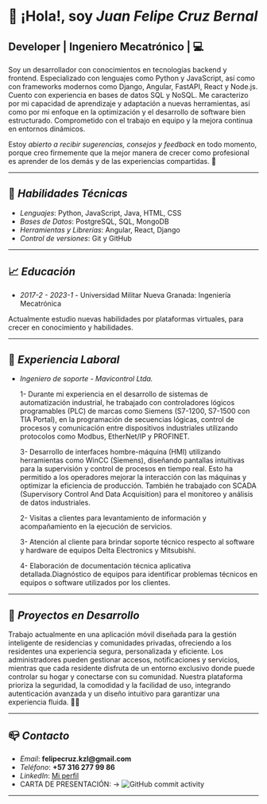 # :wave: ¡Hola!, soy *Juan Felipe Cruz Bernal*

## Developer | Ingeniero Mecatrónico | :computer:

Soy un desarrollador con conocimientos en tecnologías backend y frontend. Especializado con lenguajes como Python y JavaScript, así como con frameworks modernos como Django, Angular, FastAPI, React y Node.js. Cuento con experiencia en bases de datos SQL y NoSQL. Me caracterizo por mi capacidad de aprendizaje y adaptación a nuevas herramientas, así como por mi enfoque en la optimización y el desarrollo de software bien estructurado. Comprometido con el trabajo en equipo y la mejora continua en entornos dinámicos.

Estoy *abierto a recibir sugerencias, consejos y feedback* en todo momento, porque creo firmemente que la mejor manera de crecer como profesional es aprender de los demás y de las experiencias compartidas. 🚀

---

## :pencil: *Habilidades Técnicas*

- *Lenguajes*: Python, JavaScript, Java, HTML, CSS
- *Bases de Datos*: PostgreSQL, SQL, MongoDB
- *Herramientas y Librerías*: Angular, React, Django
- *Control de versiones*: Git y GitHub

---

## :chart_with_upwards_trend: *Educación*

- *2017-2 - 2023-1* - Universidad Militar Nueva Granada: Ingeniería Mecatrónica

Actualmente estudio nuevas habilidades por plataformas virtuales, para crecer en conocimiento y habilidades.

---

## :briefcase: *Experiencia Laboral*

- *Ingeniero de soporte - Mavicontrol Ltda.*  

  1- Durante mi experiencia en el desarrollo de sistemas de automatización industrial, he trabajado con controladores lógicos programables (PLC) de marcas como Siemens (S7-1200, S7-1500 con TIA Portal), en la programación de secuencias lógicas, control de procesos y comunicación entre dispositivos industriales utilizando protocolos como Modbus, EtherNet/IP y PROFINET.
  
  3- Desarrollo de interfaces hombre-máquina (HMI) utilizando herramientas como WinCC (Siemens), diseñando pantallas intuitivas para la supervisión y control de procesos en tiempo real. Esto ha permitido a los operadores mejorar la interacción con las máquinas y optimizar la eficiencia de producción. También he trabajado con SCADA (Supervisory Control And Data Acquisition) para el monitoreo y análisis de datos industriales.
  
  2- Visitas a clientes para levantamiento de información y acompañamiento en la ejecución de servicios.

  3- Atención al cliente para brindar soporte técnico respecto al software y hardware de equipos Delta Electronics y Mitsubishi.

  4- Elaboración de documentación técnica aplicativa detallada.Diagnóstico de equipos para identificar problemas técnicos en equipos o software utilizados por los clientes.

---

## :pushpin: *Proyectos en Desarrollo*

Trabajo actualmente en una aplicación móvil diseñada para la gestión inteligente de residencias y comunidades privadas, ofreciendo a los residentes una experiencia segura, personalizada y eficiente. Los administradores pueden gestionar accesos, notificaciones y servicios, mientras que cada residente disfruta de un entorno exclusivo donde puede controlar su hogar y conectarse con su comunidad. Nuestra plataforma prioriza la seguridad, la comodidad y la facilidad de uso, integrando autenticación avanzada y un diseño intuitivo para garantizar una experiencia fluida. 🚀🔑

---

## :mailbox_closed: *Contacto*

- *Email*: __felipecruz.kzl@gmail.com__  
- *Teléfono*: __+57 316 277 99 86__  
- *LinkedIn*: [Mi perfil](https://www.linkedin.com/in/juan-felipe-cruz-bernal-27083b206/)  
- CARTA DE PRESENTACIÓN: -> ![GitHub commit activity](https://img.shields.io/github/commit-activity/m/Felipe-JCB/Felipe-JCB)

---
